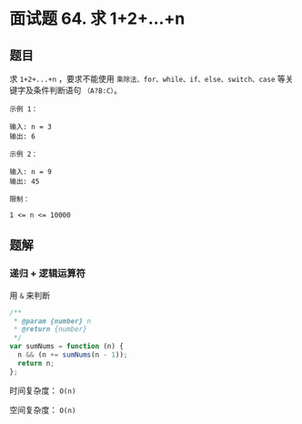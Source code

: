 # 面试题 64. 求 1+2+…+n

## 题目

求 `1+2+...+n` ，要求不能使用 `乘除法、for、while、if、else、switch、case` 等关键字及条件判断语句 `（A?B:C）`。

```
示例 1：

输入: n = 3
输出: 6

示例 2：

输入: n = 9
输出: 45

限制：

1 <= n <= 10000
```

## 题解

### 递归 + 逻辑运算符

用 `&` 来判断

```JavaScript
/**
 * @param {number} n
 * @return {number}
 */
var sumNums = function (n) {
  n && (n += sumNums(n - 1));
  return n;
};

```

时间复杂度： `O(n)`

空间复杂度： `O(n)`
